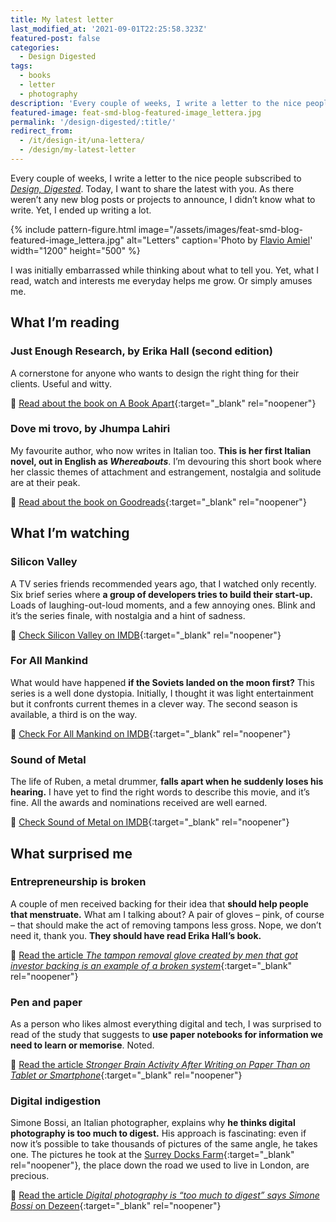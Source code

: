```yaml
---
title: My latest letter
last_modified_at: '2021-09-01T22:25:58.323Z'
featured-post: false
categories:
  - Design Digested
tags:
  - books
  - letter
  - photography
description: 'Every couple of weeks, I write a letter to the nice people subscribed to Design, Digested. This is the one where I didn''t know what to write.'
featured-image: feat-smd-blog-featured-image_lettera.jpg
permalink: '/design-digested/:title/'
redirect_from:
  - /it/design-it/una-lettera/
  - /design/my-latest-letter
---
```

<p class="lead">Every couple of weeks, I write a letter to the nice people subscribed to <a href="https://us10.campaign-archive.com/home/?u=0c9027b00ef8ad1210adae70d&id=d77c0b18a8" target="_blank" rel="noopener"><em>Design, Digested</em></a>. Today, I want to share the latest with you. As there weren’t any new blog posts or projects to announce, I didn’t know what to write. Yet, I ended up writing a lot.</p>

<!--more-->

{% include pattern-figure.html image="/assets/images/feat-smd-blog-featured-image_lettera.jpg" alt="Letters" caption='Photo by <a href="https://unsplash.com/@flavioamiel" target="_blank" rel="noopener">Flavio Amiel</a>' width="1200" height="500" %}

I was initially embarrassed while thinking about what to tell you. Yet, what I read, watch and interests me everyday helps me grow. Or simply amuses me.

## What I’m reading

### Just Enough Research, by Erika Hall (second edition)

A cornerstone for anyone who wants to design the right thing for their clients. Useful and witty.

🔗 [Read about the book on A Book Apart](https://abookapart.com/products/just-enough-research){:target="_blank" rel="noopener"}

### Dove mi trovo, by Jhumpa Lahiri

My favourite author, who now writes in Italian too. **This is her first Italian novel, out in English as _Whereabouts_**. I’m devouring this short book where her classic themes of attachment and estrangement, nostalgia and solitude are at their peak.

🔗 [Read about the book on Goodreads](https://www.goodreads.com/book/show/41584982-dove-mi-trovo?from_search=true&from_srp=true&qid=lcMmyMCBkh&rank=1){:target="_blank" rel="noopener"}

## What I’m watching

### Silicon Valley

A TV series friends recommended years ago, that I watched only recently. Six brief series where **a group of developers tries to build their start-up.** Loads of laughing-out-loud moments, and a few annoying ones. Blink and it’s the series finale, with nostalgia and a hint of sadness.

🔗 [Check Silicon Valley on IMDB](https://www.imdb.com/title/tt2575988/){:target="_blank" rel="noopener"}

### For All Mankind

What would have happened **if the Soviets landed on the moon first?** This series is a well done dystopia. Initially, I thought it was light entertainment but it confronts current themes in a clever way. The second season is available, a third is on the way.

🔗 [Check For All Mankind on IMDB](https://www.imdb.com/title/tt7772588/){:target="_blank" rel="noopener"}

### Sound of Metal

The life of Ruben, a metal drummer, **falls apart when he suddenly loses his hearing.** I have yet to find the right words to describe this movie, and it’s fine. All the awards and nominations received are well earned.

🔗 [Check Sound of Metal on IMDB](https://www.imdb.com/title/tt5363618/){:target="_blank" rel="noopener"}

## What surprised me

### Entrepreneurship is broken

A couple of men received backing for their idea that **should help people that menstruate.** What am I talking about? A pair of gloves – pink, of course – that should make the act of removing tampons less gross. Nope, we don’t need it, thank you. **They should have read Erika Hall’s book.**

🔗 [Read the article _The tampon removal glove created by men that got investor backing is an example of a broken system_](https://womensagenda.com.au/latest/the-tampon-removal-glove-created-by-men-that-got-investor-backing-is-an-example-of-a-broken-system/){:target="_blank" rel="noopener"}

### Pen and paper

As a person who likes almost everything digital and tech, I was surprised to read of the study that suggests to **use paper notebooks for information we need to learn or memorise**. Noted.

🔗 [Read the article _Stronger Brain Activity After Writing on Paper Than on Tablet or Smartphone_](https://neurosciencenews.com/hand-writing-brain-activity-18069/){:target="_blank" rel="noopener"}

### Digital indigestion

Simone Bossi, an Italian photographer, explains why **he thinks digital photography is too much to digest.** His approach is fascinating: even if now it’s possible to take thousands of pictures of the same angle, he takes one. The pictures he took at the [Surrey Docks Farm](https://www.dezeen.com/2020/03/15/pup-architects-surrey-docks-farm-extension-architecture-london/){:target="_blank" rel="noopener"}, the place down the road we used to live in London, are precious.

🔗 [Read the article _Digital photography is “too much to digest” says Simone Bossi_ on Dezeen](https://www.dezeen.com/2021/03/12/simone-bossi-architecture-photography-interview/){:target="_blank" rel="noopener"}
